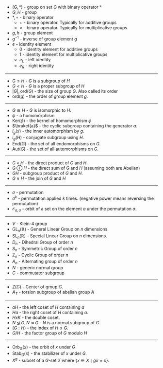 * $(G,\ast)$ - group on set $G$ with binary operator $\ast$
* $G, H$ - group
* $\ast, \circ$ - binary operator
	* $+$ - binary operator. Typically for additive groups
	* $\times$ - binary operator. Typically for multiplicative groups
* $g, h$ - group element
* $g^{-1}$ - inverse of group element $g$
* $e$ - identity element
	* $0$ - identity element for additive groups
	* $1$ - identity element for multiplicative groups
	* $e_L$ - left identity
	* $e_R$ - right identity
***
* $G\le H$ - $G$ is a subgroup of $H$
* $G < H$ - $G$ is a proper subgroup of $H$
* $|G|, \text{ord}(G)$ - the size of group $G$. Also called its order
* $\text{ord}(g)$ - the order of group element $g$.
***
* $G \cong H$ - $G$ is isomorphic to $H$. 
* $\phi$ - a homomorphism
* $\text{Ker}(\phi)$ - the kernel of homomorphism $\phi$
* $\braket{a}$ - the cyclic subgroup containing the generator $a$.
* $i_g(x)$ - the inner automorphism by $g$.
* $i_g(H)$ - conjugate subgroup using $H$.
* $\text{End}(G)$ - the set of all endomorphisms on $G$. 
* $\text{Aut}(G)$ - the set of all automorphisms on $G$.
***
* $G\times H$ - the direct product of $G$ and $H$.
* $G\oplus H$ - the direct sum of $G$ and $H$ (assuming both are Abelian)
* $GH$ - subgroup product of $G$ and $H$.
* $G\vee H$ - the join of $G$ and $H$
***
* $\sigma$ - permutation
* $\sigma^k$ - permutation applied $k$ times. (negative power means reversing the permutation)
* $\mathcal{O}_{a,\sigma}$  - orbit of a set on the element $a$ under the permutation $\sigma$.
***
* $V$ - Klein-4 group
* $\text{GL}_n(\mathbb{R})$ - General Linear Group on $n$ dimensions
* $\text{SL}_n(\mathbb{R})$ - Special Linear Group on $n$ dimensions.
* $D_n$ - Dihedral Group of order $n$
* $S_n$ - Symmetric Group of order $n$
* $\mathbb{Z}_n$ - Cyclic Group of order $n$
* $A_n$ - Alternating group of order $n$
* $N$ - generic normal group
* $C$ - commutator subgroup
***
* $Z(G)$ - Center of group $G$.
* $A_T$ - torsion subgroup of abelian group $A$
***
* $aH$ - the left coset of $H$ containing $a$
* $Ha$ - the right coset of $H$ containing $a$.
* $HxK$ - the double coset.
* $N\unlhd G, N\lhd G$ - $N$ is a normal subgroup of $G$.  
* $(G:H)$ - the index of $H\le G$. 
* $G/H$ - the factor group of $G$ modulo $H$
***
 * $\text{Orb}_G(x)$ - the orbit of $x$ under $G$ 
 * $\text{Stab}_G(x)$ - the stabilizer of $x$ under $G$.
 * $X^g$ - subset of a $G$-set $X$ where $\{x\in X \mid  g x= x\}$. 